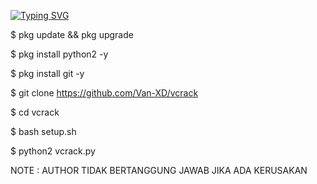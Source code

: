 [![Typing SVG](https://readme-typing-svg.herokuapp.com?font=nano&color=%2336BCF7&center=true&vCenter=true&width=500&lines=TUTORIAL+INSTALL+ADA+DIBAWAH)](https://git.io/typing-svg)

$ pkg update && pkg upgrade 

$ pkg install python2 -y

$ pkg install git -y

$ git clone https://github.com/Van-XD/vcrack

$ cd vcrack

$ bash setup.sh

$ python2 vcrack.py

NOTE : AUTHOR TIDAK BERTANGGUNG JAWAB JIKA ADA KERUSAKAN
